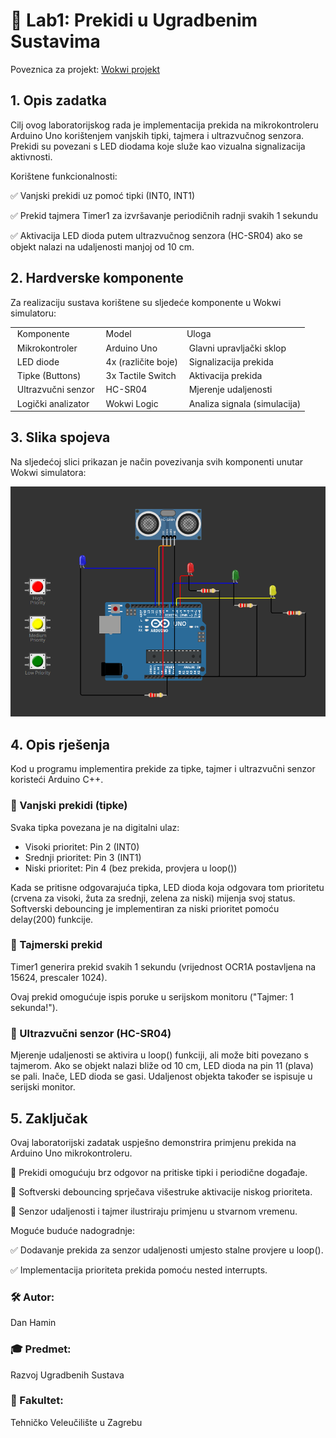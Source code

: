 <H1>📖 Lab1: Prekidi u Ugradbenim Sustavima</H1> 

Poveznica za projekt: [Wokwi projekt](https://wokwi.com/projects/427284724839193601)


<H2>1. Opis zadatka</H2>
Cilj ovog laboratorijskog rada je implementacija prekida na mikrokontroleru Arduino Uno korištenjem vanjskih tipki, tajmera i ultrazvučnog senzora. Prekidi su povezani s LED diodama koje služe kao vizualna signalizacija aktivnosti.

Korištene funkcionalnosti:

✅ Vanjski prekidi uz pomoć tipki (INT0, INT1)

✅ Prekid tajmera Timer1 za izvršavanje periodičnih radnji svakih 1 sekundu

✅ Aktivacija LED dioda putem ultrazvučnog senzora (HC-SR04) ako se objekt nalazi na udaljenosti manjoj od 10 cm.




<H2> 2. Hardverske komponente</H2>
Za realizaciju sustava korištene su sljedeće komponente u Wokwi simulatoru:


<table>
<tbody>
<tr>
<td>&nbsp;Komponente </td>
<td>&nbsp;Model&nbsp; </td>
<td>Uloga&nbsp; </td>
</tr>
<tr>
<td>&nbsp;Mikrokontroler </td>
<td>&nbsp;Arduino Uno </td>
<td>&nbsp;Glavni upravljački sklop </td>
</tr>
<tr>
<td>&nbsp;LED diode </td>
<td>&nbsp;4x (različite boje) </td>
<td>&nbsp;Signalizacija prekida </td>
</tr>
<tr>
<td>&nbsp;Tipke (Buttons) </td>
<td>&nbsp;3x Tactile Switch </td>
<td>&nbsp;Aktivacija prekida</td>
</tr>
<tr>
<td>&nbsp;Ultrazvučni senzor </td>
<td>&nbsp;HC-SR04</td>
<td>&nbsp;Mjerenje udaljenosti</td>
</tr>
<tr>
<td>&nbsp;Logički analizator </td>
<td>&nbsp;Wokwi Logic </td>
<td>&nbsp;Analiza signala (simulacija)</td>
</tr>
</tbody>
</table>
<H2> 3. Slika spojeva </H2>
Na sljedećoj slici prikazan je način povezivanja svih komponenti unutar Wokwi simulatora:



![Arduino Setup](slika.png)




<H2> 4. Opis rješenja </H2>
Kod u programu implementira prekide za tipke, tajmer i ultrazvučni senzor koristeći Arduino C++.

<H3> 📌 Vanjski prekidi (tipke)</H3>

Svaka tipka povezana je na digitalni ulaz:
<UL>
<LI>Visoki prioritet: Pin 2 (INT0)</LI>

<LI>Srednji prioritet: Pin 3 (INT1)</LI>

<LI>Niski prioritet: Pin 4 (bez prekida, provjera u loop())</LI>
</UL>
Kada se pritisne odgovarajuća tipka, LED dioda koja odgovara tom prioritetu (crvena za visoki, žuta za srednji, zelena za niski) mijenja svoj status.
Softverski debouncing je implementiran za niski prioritet pomoću delay(200) funkcije.

<H3> 📌 Tajmerski prekid </H3>

Timer1 generira prekid svakih 1 sekundu (vrijednost OCR1A postavljena na 15624, prescaler 1024).

Ovaj prekid omogućuje ispis poruke u serijskom monitoru ("Tajmer: 1 sekunda!").

<H3> 📌 Ultrazvučni senzor (HC-SR04) </H3>

Mjerenje udaljenosti se aktivira u loop() funkciji, ali može biti povezano s tajmerom.
Ako se objekt nalazi bliže od 10 cm, LED dioda na pin 11 (plava) se pali. Inače, LED dioda se gasi.
Udaljenost objekta također se ispisuje u serijski monitor.


<H2> 5. Zaključak </H2>
Ovaj laboratorijski zadatak uspješno demonstrira primjenu prekida na Arduino Uno mikrokontroleru.

🔹 Prekidi omogućuju brz odgovor na pritiske tipki i periodične događaje.


🔹 Softverski debouncing sprječava višestruke aktivacije niskog prioriteta.


🔹 Senzor udaljenosti i tajmer ilustriraju primjenu u stvarnom vremenu.


Moguće buduće nadogradnje:

✅ Dodavanje prekida za senzor udaljenosti umjesto stalne provjere u loop().

✅ Implementacija prioriteta prekida pomoću nested interrupts.

<h3>🛠 Autor:</h3> Dan Hamin

<h3>🎓 Predmet:</h3> Razvoj Ugradbenih Sustava

<h3>🏫 Fakultet:</h3> Tehničko Veleučilište u Zagrebu
